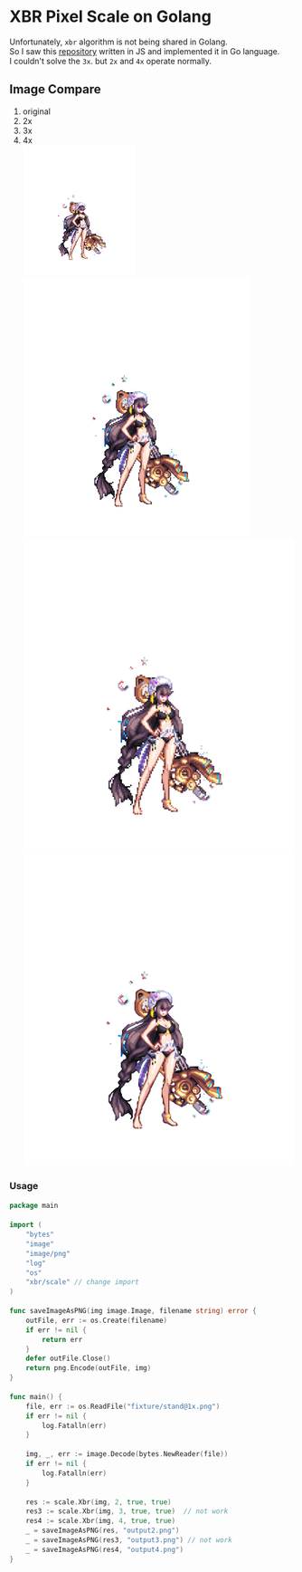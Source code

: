 # XBR Pixel Scale on Golang
Unfortunately, `xbr` algorithm is not being shared in Golang.  
So I saw this [repository](https://github.com/joseprio/xBRjs/tree/master) written in JS and implemented it in Go language.  
I couldn't solve the `3x`. but `2x` and `4x` operate normally.

## Image Compare
1. original
2. 2x
3. 3x
4. 4x  
![original](./fixture/stand@1x.png)
![scale2x](./fixture/2x.png)
![scale3x](./fixture/3x.png)
![scale4x](./fixture/4x.png)

### Usage
```go
package main

import (
	"bytes"
	"image"
	"image/png"
	"log"
	"os"
	"xbr/scale" // change import
)

func saveImageAsPNG(img image.Image, filename string) error {
	outFile, err := os.Create(filename)
	if err != nil {
		return err
	}
	defer outFile.Close()
	return png.Encode(outFile, img)
}

func main() {
	file, err := os.ReadFile("fixture/stand@1x.png")
	if err != nil {
		log.Fatalln(err)
	}

	img, _, err := image.Decode(bytes.NewReader(file))
	if err != nil {
		log.Fatalln(err)
	}

	res := scale.Xbr(img, 2, true, true)
	res3 := scale.Xbr(img, 3, true, true)  // not work
	res4 := scale.Xbr(img, 4, true, true)
	_ = saveImageAsPNG(res, "output2.png")
	_ = saveImageAsPNG(res3, "output3.png") // not work
	_ = saveImageAsPNG(res4, "output4.png")
}
```
